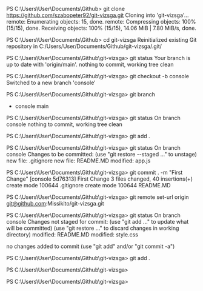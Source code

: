 PS C:\Users\User\Documents\Github> git clone https://github.com/szabopeter92/git-vizsga.git
Cloning into 'git-vizsga'...
remote: Enumerating objects: 15, done.
remote: Compressing objects: 100% (15/15), done.
Receiving objects: 100% (15/15), 14.06 MiB | 7.80 MiB/s, done.

PS C:\Users\User\Documents\Github> cd git-vizsga
Reinitialized existing Git repository in C:/Users/User/Documents/Github/git-vizsga/.git/

PS C:\Users\User\Documents\Github\git-vizsga> git status
Your branch is up to date with 'origin/main'.
nothing to commit, working tree clean

PS C:\Users\User\Documents\Github\git-vizsga> git checkout -b console
Switched to a new branch 'console'

PS C:\Users\User\Documents\Github\git-vizsga> git branch
* console
  main

PS C:\Users\User\Documents\Github\git-vizsga> git status
On branch console
nothing to commit, working tree clean

PS C:\Users\User\Documents\Github\git-vizsga> git add .

PS C:\Users\User\Documents\Github\git-vizsga> git status
On branch console
Changes to be committed:
  (use "git restore --staged <file>..." to unstage)
        new file:   .gitignore
        new file:   README.MD
        modified:   app.js 

PS C:\Users\User\Documents\Github\git-vizsga> git commit . -m "First Change" 
[console 5d76313] First Change
 3 files changed, 40 insertions(+)
 create mode 100644 .gitignore
 create mode 100644 README.MD

PS C:\Users\User\Documents\Github\git-vizsga> git remote set-url origin git@github.com:Missikito/git-vizsga.git

PS C:\Users\User\Documents\Github\git-vizsga> git status
On branch console
Changes not staged for commit:
  (use "git add <file>..." to update what will be committed)
  (use "git restore <file>..." to discard changes in working directory)
        modified:   README.MD
        modified:   style.css

no changes added to commit (use "git add" and/or "git commit -a")

PS C:\Users\User\Documents\Github\git-vizsga> git add .

PS C:\Users\User\Documents\Github\git-vizsga> 

PS C:\Users\User\Documents\Github\git-vizsga>